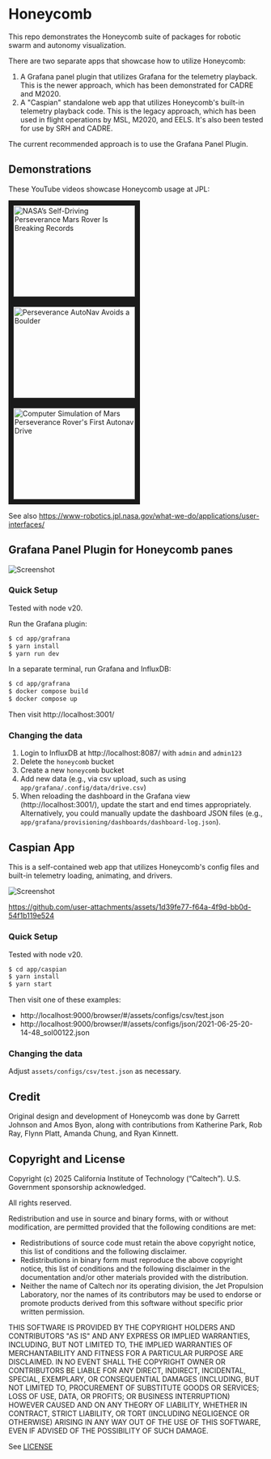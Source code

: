 # Honeycomb

This repo demonstrates the Honeycomb suite of packages for robotic swarm and autonomy visualization. 

There are two separate apps that showcase how to utilize Honeycomb: 
1. A Grafana panel plugin that utilizes Grafana for the telemetry playback. This is the newer approach, which has been demonstrated for CADRE and M2020.
2. A "Caspian" standalone web app that utilizes Honeycomb's built-in telemetry playback code. This is the legacy approach, which has been used in flight operations by MSL, M2020, and EELS. It's also been tested for use by SRH and CADRE.

The current recommended approach is to use the Grafana Panel Plugin.

## Demonstrations

These YouTube videos showcase Honeycomb usage at JPL:

<a href="http://www.youtube.com/watch?feature=player_embedded&v=E3xWCqPBUFU
" target="_blank"><img src="http://img.youtube.com/vi/E3xWCqPBUFU/0.jpg" 
alt="NASA’s Self-Driving Perseverance Mars Rover Is Breaking Records" width="240" height="180" border="10" /></a>
<a href="http://www.youtube.com/watch?feature=player_embedded&v=DTNRc2N1vbg
" target="_blank"><img src="http://img.youtube.com/vi/DTNRc2N1vbg/0.jpg" 
alt="Perseverance AutoNav Avoids a Boulder" width="240" height="180" border="10" /></a>
<a href="http://www.youtube.com/watch?feature=player_embedded&v=zHXtZIYHRo8
" target="_blank"><img src="http://img.youtube.com/vi/zHXtZIYHRo8/0.jpg" 
alt="Computer Simulation of Mars Perseverance Rover's First Autonav Drive" width="240" height="180" border="10" /></a>

See also https://www-robotics.jpl.nasa.gov/what-we-do/applications/user-interfaces/

## Grafana Panel Plugin for Honeycomb panes

![Screenshot](docs/screenshot.png)

### Quick Setup
Tested with node v20.

Run the Grafana plugin:
```sh
$ cd app/grafrana
$ yarn install
$ yarn run dev
```

In a separate terminal, run Grafana and InfluxDB:
```sh
$ cd app/grafrana
$ docker compose build
$ docker compose up
```

Then visit http://localhost:3001/

### Changing the data

1. Login to InfluxDB at http://localhost:8087/ with `admin` and `admin123`
2. Delete the `honeycomb` bucket
3. Create a new `honeycomb` bucket
4. Add new data (e.g., via csv upload, such as using `app/grafana/.config/data/drive.csv`)
5. When reloading the dashboard in the Grafana view (http://localhost:3001/), update the start and end times appropriately. Alternatively, you could manually update the dashboard JSON files (e.g., `app/grafana/provisioning/dashboards/dashboard-log.json`).

## Caspian App

This is a self-contained web app that utilizes Honeycomb's config files and built-in telemetry loading, animating, and drivers.

![Screenshot](docs/caspian-screenshot.png)

https://github.com/user-attachments/assets/1d39fe77-f64a-4f9d-bb0d-54f1b119e524

### Quick Setup
Tested with node v20.

```sh
$ cd app/caspian
$ yarn install
$ yarn start
```

Then visit one of these examples:
- http://localhost:9000/browser/#/assets/configs/csv/test.json
- http://localhost:9000/browser/#/assets/configs/json/2021-06-25-20-14-48_sol00122.json

### Changing the data
Adjust `assets/configs/csv/test.json` as necessary.

## Credit
Original design and development of Honeycomb was done by Garrett Johnson and Amos Byon, along with contributions from Katherine Park, Rob Ray, Flynn Platt, Amanda Chung, and Ryan Kinnett. 

## Copyright and License

Copyright (c) 2025 California Institute of Technology (“Caltech”). U.S. Government sponsorship acknowledged.

All rights reserved.

Redistribution and use in source and binary forms, with or without modification, are permitted provided that the following conditions are met:
- Redistributions of source code must retain the above copyright notice, this list of conditions and the following disclaimer.
- Redistributions in binary form must reproduce the above copyright notice, this list of conditions and the following disclaimer in the documentation and/or other materials provided with the distribution.
- Neither the name of Caltech nor its operating division, the Jet Propulsion Laboratory, nor the names of its contributors may be used to endorse or promote products derived from this software without specific prior written permission.

THIS SOFTWARE IS PROVIDED BY THE COPYRIGHT HOLDERS AND CONTRIBUTORS "AS IS" AND ANY EXPRESS OR IMPLIED WARRANTIES, INCLUDING, BUT NOT LIMITED TO, THE IMPLIED WARRANTIES OF MERCHANTABILITY AND FITNESS FOR A PARTICULAR PURPOSE ARE DISCLAIMED. IN NO EVENT SHALL THE COPYRIGHT OWNER OR CONTRIBUTORS BE LIABLE FOR ANY DIRECT, INDIRECT, INCIDENTAL, SPECIAL, EXEMPLARY, OR CONSEQUENTIAL DAMAGES (INCLUDING, BUT NOT LIMITED TO, PROCUREMENT OF SUBSTITUTE GOODS OR SERVICES; LOSS OF USE, DATA, OR PROFITS; OR BUSINESS INTERRUPTION) HOWEVER CAUSED AND ON ANY THEORY OF LIABILITY, WHETHER IN CONTRACT, STRICT LIABILITY, OR TORT (INCLUDING NEGLIGENCE OR OTHERWISE) ARISING IN ANY WAY OUT OF THE USE OF THIS SOFTWARE, EVEN IF ADVISED OF THE POSSIBILITY OF SUCH DAMAGE.

See [LICENSE](./LICENSE)
